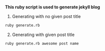 **This ruby script is used to generate jekyll blog**   
1. Generating with no given post title
```bash
ruby generate.rb
```
2. Generating with given post title
```bash
ruby generate.rb awesome post name
```


